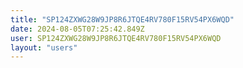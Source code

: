```yaml
---
title: "SP124ZXWG28W9JP8R6JTQE4RV780F15RV54PX6WQD"
date: 2024-08-05T07:25:42.849Z
user: SP124ZXWG28W9JP8R6JTQE4RV780F15RV54PX6WQD
layout: "users"
---
```

    